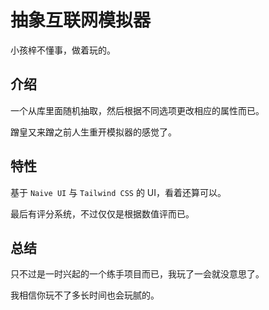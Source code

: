 # 抽象互联网模拟器

小孩梓不懂事，做着玩的。

## 介绍

一个从库里面随机抽取，然后根据不同选项更改相应的属性而已。

蹭皇又来蹭之前人生重开模拟器的感觉了。

## 特性

基于 `Naive UI` 与 `Tailwind CSS` 的 UI，看着还算可以。

最后有评分系统，不过仅仅是根据数值评而已。

## 总结

只不过是一时兴起的一个练手项目而已，我玩了一会就没意思了。

我相信你玩不了多长时间也会玩腻的。

